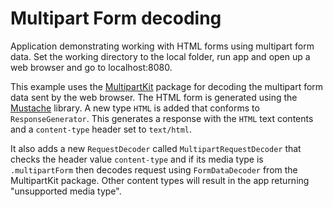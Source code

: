 # Multipart Form decoding

Application demonstrating working with HTML forms using multipart form data. Set the working directory to the local folder, run app and open up a web browser and go to localhost:8080.

This example uses the [MultipartKit](https://github.com/vapor/multipart-kit) package for decoding the multipart form data sent by the web browser. The HTML form is generated using the [Mustache](https://github.com/hummingbird-project/swift-mustache) library. A new type `HTML` is added that conforms to `ResponseGenerator`. This generates a response with the `HTML` text contents and a `content-type` header set to `text/html`.

It also adds a new `RequestDecoder` called `MultipartRequestDecoder` that checks the header value `content-type` and if its media type is `.multipartForm` then decodes request using `FormDataDecoder` from the MultipartKit package. Other content types will result in the app returning "unsupported media type".
